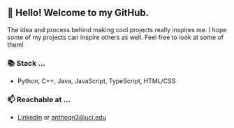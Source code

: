 ## 🌊 Hello! Welcome to my GitHub.

The idea and process behind making cool projects really inspires me. I hope some of my projects can inspire others as well. Feel free to look at some of them!

### 📚 Stack ...
- Python, C++, Java, JavaScript, TypeScript, HTML/CSS

### 📫 Reachable at ...
- [LinkedIn](https://www.linkedin.com/in/anguyen2000/) or <anthoqn3@uci.edu>

<!--
**toeeeee/toeeeee** is a ✨ _special_ ✨ repository because its `README.md` (this file) appears on your GitHub profile.

Here are some ideas to get you started:

- 🔭 I’m currently working on ...
- 🌱 I’m currently learning ...
- 👯 I’m looking to collaborate on ...
- 🤔 I’m looking for help with ...
- 💬 Ask me about ...
- 📫 How to reach me: ...
- 😄 Pronouns: ...
- ⚡ Fun fact: ...
-->
